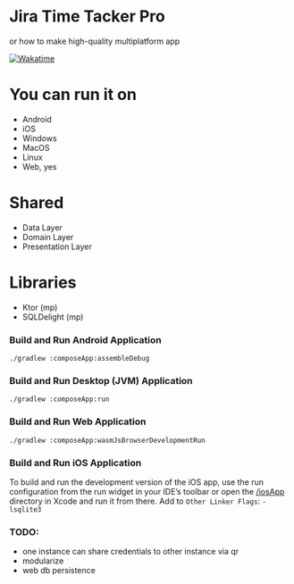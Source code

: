 # Jira Time Tacker Pro

or how to make high-quality multiplatform app

[![Wakatime](https://wakatime.com/badge/user/dc8d687f-af52-4c4e-9521-117e01f124aa/project/ef1f5335-25ec-4b8d-ab57-77e3016475e9.svg)](https://wakatime.com/badge/user/dc8d687f-af52-4c4e-9521-117e01f124aa/project/ef1f5335-25ec-4b8d-ab57-77e3016475e9)

# You can run it on
* Android
* iOS
* Windows
* MacOS
* Linux
* Web, yes

# Shared
* Data Layer
* Domain Layer
* Presentation Layer

# Libraries
* Ktor (mp)
* SQLDelight (mp)

### Build and Run Android Application
```shell
./gradlew :composeApp:assembleDebug
```
### Build and Run Desktop (JVM) Application
```shell
./gradlew :composeApp:run
```

### Build and Run Web Application
```shell
./gradlew :composeApp:wasmJsBrowserDevelopmentRun
```

### Build and Run iOS Application

To build and run the development version of the iOS app, use the run configuration from the run widget
in your IDE’s toolbar or open the [/iosApp](./iosApp) directory in Xcode and run it from there.
Add to `Other Linker Flags`: `-lsqlite3`

### TODO:
* one instance can share credentials to other instance via qr
* modularize
* web db persistence